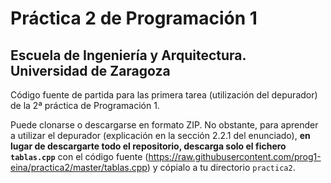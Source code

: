 # Práctica 2 de Programación 1

## Escuela de Ingeniería y Arquitectura. Universidad de Zaragoza

Código fuente de partida para las primera tarea (utilización del depurador) de la 2ª práctica de Programación 1.

Puede clonarse o descargarse en formato ZIP. No obstante, para aprender a utilizar el depurador (explicación en la sección 2.2.1 del enunciado), **en lugar de descargarte todo el repositorio, descarga solo el fichero ``tablas.cpp``** con el código fuente (<https://raw.githubusercontent.com/prog1-eina/practica2/master/tablas.cpp>) y cópialo a tu directorio ``practica2``.
